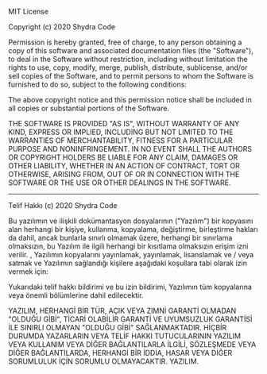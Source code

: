 MIT License

Copyright (c) 2020 Shydra Code

Permission is hereby granted, free of charge, to any person obtaining a copy
of this software and associated documentation files (the "Software"), to deal
in the Software without restriction, including without limitation the rights
to use, copy, modify, merge, publish, distribute, sublicense, and/or sell
copies of the Software, and to permit persons to whom the Software is
furnished to do so, subject to the following conditions:

The above copyright notice and this permission notice shall be included in all
copies or substantial portions of the Software.

THE SOFTWARE IS PROVIDED "AS IS", WITHOUT WARRANTY OF ANY KIND, EXPRESS OR
IMPLIED, INCLUDING BUT NOT LIMITED TO THE WARRANTIES OF MERCHANTABILITY,
FITNESS FOR A PARTICULAR PURPOSE AND NONINFRINGEMENT. IN NO EVENT SHALL THE
AUTHORS OR COPYRIGHT HOLDERS BE LIABLE FOR ANY CLAIM, DAMAGES OR OTHER
LIABILITY, WHETHER IN AN ACTION OF CONTRACT, TORT OR OTHERWISE, ARISING FROM,
OUT OF OR IN CONNECTION WITH THE SOFTWARE OR THE USE OR OTHER DEALINGS IN THE
SOFTWARE.

---

Telif Hakkı (c) 2020 Shydra Code

Bu yazılımın ve ilişkili dokümantasyon dosyalarının ("Yazılım") bir kopyasını alan herhangi bir kişiye, kullanma, kopyalama, değiştirme, birleştirme hakları da dahil, ancak bunlarla sınırlı olmamak üzere, herhangi bir sınırlama olmaksızın, bu Yazılım ile ilgili herhangi bir kısıtlama olmaksızın erişim izni verilir. , Yazılımın kopyalarını yayınlamak, yayınlamak, lisanslamak ve / veya satmak ve Yazılımın sağlandığı kişilere aşağıdaki koşullara tabi olarak izin vermek için:

Yukarıdaki telif hakkı bildirimi ve bu izin bildirimi, Yazılımın tüm kopyalarına veya önemli bölümlerine dahil edilecektir.

YAZILIM, HERHANGİ BİR TÜR, AÇIK VEYA ZIMNİ GARANTİ OLMADAN "OLDUĞU GİBİ", TİCARİ OLABİLİR GARANTİ VE UYUMSUZLUK GARANTİSİ İLE SINIRLI OLMAYAN "OLDUĞU GİBİ" SAĞLANMAKTADIR. HİÇBİR DURUMDA YAZARLARIN VEYA TELİF HAKKI TUTUCULARININ YAZILIM VEYA KULLANIM VEYA DİĞER BAĞLANTILARLA İLGİLİ, SÖZLEŞMEDE VEYA DİĞER BAĞLANTILARDA, HERHANGİ BİR İDDİA, HASAR VEYA DİĞER SORUMLULUK İÇİN SORUMLU OLMAYACAKTIR. YAZILIM.
